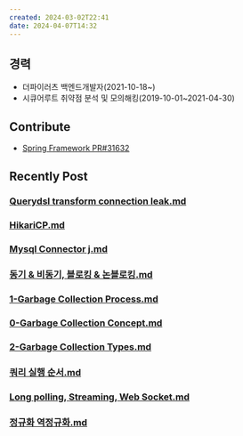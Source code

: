 ```yaml
---
created: 2024-03-02T22:41
date: 2024-04-07T14:32
---
```

## 경력
- 더파이러츠 백엔드개발자(2021-10-18~)
- 시큐어루트 취약점 분석 및 모의해킹(2019-10-01~2021-04-30)
## Contribute
- [Spring Framework PR#31632](https://github.com/spring-projects/spring-framework/pull/31632)

## Recently Post
### [Querydsl transform connection leak.md](0-Blog/Spring/Querydsl%20transform%20connection%20leak.md)
### [HikariCP.md](0-Blog/Database/HikariCP.md)
### [Mysql Connector j.md](0-Blog/Database/Mysql%20Connector%20j.md)
### [동기 & 비동기, 블로킹 & 논블로킹.md](0-Blog/Concept/동기%20&%20비동기,%20블로킹%20&%20논블로킹.md)
### [1-Garbage Collection Process.md](0-Blog/JVM/Garbage%20Collection/1-Garbage%20Collection%20Process.md)
### [0-Garbage Collection Concept.md](0-Blog/JVM/Garbage%20Collection/0-Garbage%20Collection%20Concept.md)
### [2-Garbage Collection Types.md](0-Blog/JVM/Garbage%20Collection/2-Garbage%20Collection%20Types.md)
### [쿼리 실행 순서.md](0-Blog/Database/쿼리%20실행%20순서.md)
### [Long polling, Streaming, Web Socket.md](0-Blog/Computer-Science/Long%20polling,%20Streaming,%20Web%20Socket.md)
### [정규화 역정규화.md](0-Blog/Database/정규화%20역정규화.md)
